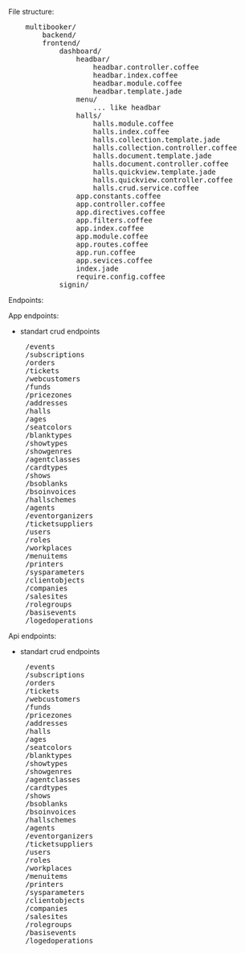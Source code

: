 File structure:

<pre>
	multibooker/
		backend/
		frontend/
			dashboard/
				headbar/
					headbar.controller.coffee
					headbar.index.coffee
					headbar.module.coffee
					headbar.template.jade
				menu/
					... like headbar
				halls/
					halls.module.coffee
					halls.index.coffee
					halls.collection.template.jade
					halls.collection.controller.coffee
					halls.document.template.jade
					halls.document.controller.coffee
					halls.quickview.template.jade
					halls.quickview.controller.coffee
					halls.crud.service.coffee
				app.constants.coffee
				app.controller.coffee
				app.directives.coffee
				app.filters.coffee
				app.index.coffee
				app.module.coffee
				app.routes.coffee
				app.run.coffee
				app.sevices.coffee
				index.jade
				require.config.coffee
			signin/
</pre>

Endpoints:

App endpoints:

- standart crud endpoints

<pre>
	/events
	/subscriptions
	/orders
	/tickets
	/webcustomers
	/funds
	/pricezones
	/addresses
	/halls
	/ages
	/seatcolors
	/blanktypes
	/showtypes
	/showgenres
	/agentclasses
	/cardtypes
	/shows
	/bsoblanks
	/bsoinvoices
	/hallschemes
	/agents
	/eventorganizers
	/ticketsuppliers
	/users
	/roles
	/workplaces
	/menuitems
	/printers
	/sysparameters
	/clientobjects
	/companies
	/salesites
	/rolegroups
	/basisevents
	/logedoperations
</pre>

Api endpoints:

- standart crud endpoints

<pre>
	/events
	/subscriptions
	/orders
	/tickets
	/webcustomers
	/funds
	/pricezones
	/addresses
	/halls
	/ages
	/seatcolors
	/blanktypes
	/showtypes
	/showgenres
	/agentclasses
	/cardtypes
	/shows
	/bsoblanks
	/bsoinvoices
	/hallschemes
	/agents
	/eventorganizers
	/ticketsuppliers
	/users
	/roles
	/workplaces
	/menuitems
	/printers
	/sysparameters
	/clientobjects
	/companies
	/salesites
	/rolegroups
	/basisevents
	/logedoperations
</pre>